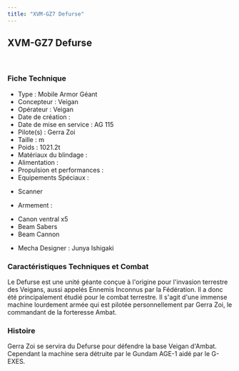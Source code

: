 ```yaml
---
title: "XVM-GZ7 Defurse"
---
```


XVM-GZ7 Defurse
---------------

 


### Fiche Technique


- Type : Mobile Armor Géant  
- Concepteur : Veigan  
- Opérateur : Veigan  
- Date de création :   
- Date de mise en service : AG 115  
- Pilote(s) : Gerra Zoi  
- Taille : m   
- Poids : 1021.2t   
- Matériaux du blindage :   
- Alimentation :   
- Propulsion et performances :   
- Equipements Spéciaux :


* Scanner


- Armement :


* Canon ventral x5
* Beam Sabers
* Beam Cannon


- Mecha Designer : Junya Ishigaki


### Caractéristiques Techniques et Combat


Le Defurse est une unité géante conçue à l'origine pour l'invasion terrestre des Veigans, aussi appelés Ennemis Inconnus par la Fédération. Il a donc été principalement étudié pour le combat terrestre. Il s'agit d'une immense machine lourdement armée qui est pilotée personnellement par Gerra Zoi, le commandant de la forteresse Ambat.


### Histoire


Gerra Zoi se servira du Defurse pour défendre la base Veigan d'Ambat. Cependant la machine sera détruite par le Gundam AGE-1 aidé par le G-EXES.

